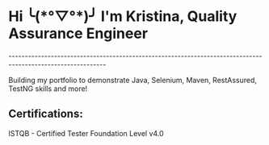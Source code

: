 <h1>Hi ╰(*°▽°*)╯ I'm Kristina, Quality Assurance Engineer</h1>
------------------------------------------------------------------------------------------------------------

Building my portfolio to demonstrate Java, Selenium, Maven, RestAssured, TestNG skills and more!


<h2>Certifications:</h2>
ISTQB - Certified Tester Foundation Level v4.0

